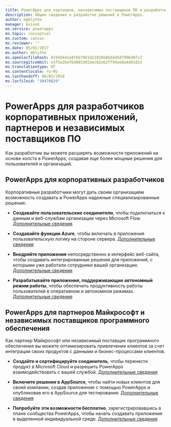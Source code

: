 ```yaml
---
title: PowerApps для партнеров, независимых поставщиков ПО и разработчиков корпоративных решений | Документация Майкрософт
description: Общие сведения о разработке решений в PowerApps.
author: mgblythe
manager: kvivek
ms.service: powerapps
ms.topic: conceptual
ms.custom: canvas
ms.reviewer: ''
ms.date: 05/01/2017
ms.author: mblythe
ms.openlocfilehash: 81949441e8fbb7881d21820e8bd4d5d790648fc2
ms.sourcegitcommit: e3f5a2bef64085d02aec82e62ff94ae8a4d01d24
ms.translationtype: HT
ms.contentlocale: ru-RU
ms.lasthandoff: 08/02/2018
ms.locfileid: "39470829"
---
```

# <a name="powerapps-for-enterprise-developers-partners-and-isvs"></a>PowerApps для разработчиков корпоративных приложений, партнеров и независимых поставщиков ПО

Как разработчик вы можете расширять возможности приложений на основе холста в PowerApps, создавая еще более мощные решения для пользователей и организаций.

## <a name="powerapps-for-enterprise-developers"></a>PowerApps для корпоративных разработчиков

Корпоративные разработчики могут дать своим организациям возможность создавать в PowerApps надежные специализированные решения:

- **Создавайте пользовательские соединители**, чтобы подключаться к данным и веб-службам организации через Microsoft Flow. [Дополнительные сведения](https://docs.microsoft.com/connectors/custom-connectors/)

- **Создавайте функции Azure**, чтобы включать в приложения пользовательскую логику на стороне сервера. [Дополнительные сведения](https://docs.microsoft.com/azure/azure-functions/functions-powerapps-scenario)

- **Внедряйте приложения** непосредственно в интерфейс веб-сайта, чтобы создавать интегрированные решения для приложений, с которыми уже работали сотрудники вашей организации. [Дополнительные сведения](embed-apps-dev.md)

- **Разрабатывайте приложения, поддерживающие автономный режим работы**, чтобы обеспечить продуктивность работы пользователей в оперативном и автономном режимах. [Дополнительные сведения](offline-apps.md)

## <a name="powerapps-for-isvs-and-microsoft-partners"></a>PowerApps для партнеров Майкрософт и независимых поставщиков программного обеспечения

Как партнер Майкрософт или независимый поставщик программного обеспечения вы можете оптимизировать привлечение клиентов за счет интеграции своих продуктов с данными и бизнес-процессами клиентов.

- **Создайте и сертифицируйте соединитель**, чтобы перенести продукт в Microsoft Cloud и разрешить PowerApps взаимодействовать с вашей службой. [Дополнительные сведения](https://docs.microsoft.com/connectors/custom-connectors/submit-certification)

- **Включите решение в AppSource**, чтобы найти новых клиентов для своей компании, создав приложение с помощью PowerApps и опубликовав его в AppSource для тестирования. [Дополнительные сведения](dev-appsource-test-drive.md)

- **Попробуйте эти возможности бесплатно**, зарегистрировавшись в плане сообщества PowerApps, чтобы начать создавать приложения в выделенной индивидуальной среде. [Дополнительные сведения](../dev-community-plan.md)